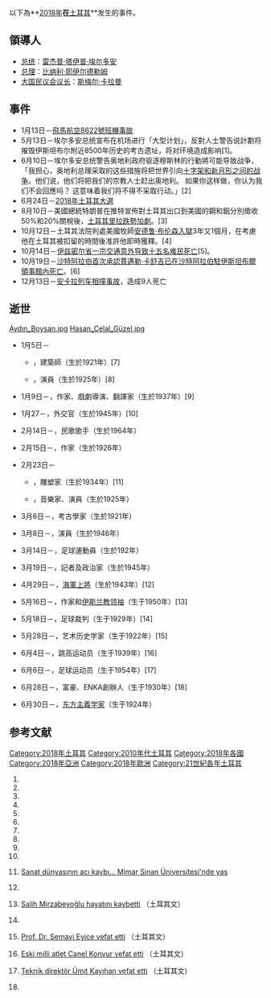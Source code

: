 以下為**[2018年](../Page/2018年.md "wikilink")**在**[土耳其](../Page/土耳其.md "wikilink")**发生的事件。

## 領導人

  - [总统](../Page/土耳其总统.md "wikilink")：[雷杰普·塔伊普·埃尔多安](../Page/雷杰普·塔伊普·埃尔多安.md "wikilink")
  - [总理](https://zh.wikipedia.org/wiki/土耳其总理 "wikilink")：[比纳利·耶伊尔德勒姆](../Page/比纳利·耶伊尔德勒姆.md "wikilink")
  - [大国民议会议长](../Page/土耳其大国民议会.md "wikilink")：[斯梅尔·卡拉曼](https://zh.wikipedia.org/wiki/斯梅尔·卡拉曼 "wikilink")

## 事件

  - 1月13日－[飛馬航空8622號班機事故](../Page/土耳其飛馬航空8622號班機事故.md "wikilink")
  - 5月13日－埃尔多安总统宣布在机场进行「大型计划」，反對人士警告说計劃将摧毁伊斯坦布尔附近8500年历史的考古遗址，将对环境造成影响\[1\]。
  - 6月10日－埃尔多安总统警告奥地利政府驱逐穆斯林的行動將可能导致战争，「我担心，奥地利总理采取的这些措施将把世界引向[十字架和](../Page/十字架.md "wikilink")[新月形之间的战争](https://zh.wikipedia.org/wiki/伊斯蘭教 "wikilink")。他们说，他们将把我们的宗教人士赶出奥地利。
    如果你这样做，你认为我们不会回應吗？ 这意味着我们将不得不采取行动。」\[2\]
  - 6月24日－[2018年土耳其大選](../Page/2018年土耳其大選.md "wikilink")
  - 8月10日－美國總統特朗普在推特宣佈對土耳其出口到美國的鋼和鋁分別徵收50%和20%關稅後，[土耳其里拉](https://zh.wikipedia.org/wiki/土耳其里拉 "wikilink")[跌勢加劇](../Page/2018年土耳其貨幣和債務危機.md "wikilink")。\[3\]
  - 10月12日－土耳其法院判處美國牧師[安德鲁·布伦森入獄](../Page/安德鲁·布伦森.md "wikilink")3年又1個月，在考慮他在土耳其被扣留的時間後准許他即時獲釋。\[4\]
  - 10月14日－[伊兹密尔省一宗交通意外导致十五名难民死亡](https://zh.wikipedia.org/wiki/伊兹密尔省 "wikilink")\[5\]。
  - 10月19日－[沙特阿拉伯首次承認](../Page/沙特阿拉伯.md "wikilink")[賈邁勒·卡舒吉已在沙特阿拉伯駐伊斯坦布爾領事館內死亡](../Page/賈邁勒·卡舒吉.md "wikilink")。\[6\]
  - 12月13日－[安卡拉列车相撞事故](../Page/安卡拉列车相撞事故.md "wikilink")，造成9人死亡

## 逝世

[Aydın_Boysan.jpg](https://zh.wikipedia.org/wiki/File:Aydın_Boysan.jpg "fig:Aydın_Boysan.jpg")
[Hasan_Celal_Güzel.jpg](https://zh.wikipedia.org/wiki/File:Hasan_Celal_Güzel.jpg "fig:Hasan_Celal_Güzel.jpg")

  - 1月5日－
      - ，建築師（生於1921年）\[7\]

      - ，演員（生於1925年）\[8\]

<!-- end list -->

  - 1月9日－，作家、戲劇導演、翻譯家（生於1937年）\[9\]

<!-- end list -->

  - 1月27－，外交官（生於1945年）\[10\]

<!-- end list -->

  - 2月14日－，民歌歌手（生於1964年）

<!-- end list -->

  - 2月15日－，作家（生於1926年）

<!-- end list -->

  - 2月23日－
      - ，雕塑家（生於1934年）\[11\]

      - ，音樂家、演員（生於1925年）

<!-- end list -->

  - 3月6日－，考古學家（生於1921年）

<!-- end list -->

  - 3月8日－，演員（生於1946年）

<!-- end list -->

  - 3月14日－，足球運動員（生於192年）

<!-- end list -->

  - 3月19日－，記者及政治家（生於1945年）

<!-- end list -->

  - 4月29日－，[海軍上將](https://zh.wikipedia.org/wiki/海軍上將 "wikilink")（生於1943年）\[12\]

<!-- end list -->

  - 5月16日－，作家和[伊斯兰教领袖](../Page/伊斯兰教.md "wikilink")（生于1950年）\[13\]

<!-- end list -->

  - 5月18日－，足球裁判（生于1929年）\[14\]

<!-- end list -->

  - 5月28日－，艺术历史学家（生于1922年）\[15\]

<!-- end list -->

  - 6月4日－，跳高运动员（生于1939年）\[16\]

<!-- end list -->

  - 6月6日－，足球运动员（生于1954年）\[17\]

<!-- end list -->

  - 6月28日－，富豪、ENKA創辦人（生于1930年）\[18\]

<!-- end list -->

  - 6月30日－，[东方主義学家](https://zh.wikipedia.org/wiki/東方主義 "wikilink")（生于1924年）

## 参考文献

[Category:2018年土耳其](https://zh.wikipedia.org/wiki/Category:2018年土耳其 "wikilink")
[Category:2010年代土耳其](https://zh.wikipedia.org/wiki/Category:2010年代土耳其 "wikilink")
[Category:2018年各國](https://zh.wikipedia.org/wiki/Category:2018年各國 "wikilink")
[Category:2018年亞洲](https://zh.wikipedia.org/wiki/Category:2018年亞洲 "wikilink")
[Category:2018年歐洲](https://zh.wikipedia.org/wiki/Category:2018年歐洲 "wikilink")
[Category:21世紀各年土耳其](https://zh.wikipedia.org/wiki/Category:21世紀各年土耳其 "wikilink")

1.
2.
3.
4.
5.
6.
7.
8.
9.
10.
11. [Sanat dünyasının acı kaybı... Mimar Sinan Üniversitesi'nde
    yas](http://www.hurriyet.com.tr/gundem/sanat-dunyasinin-aci-kaybi-mimar-sinan-universitesinde-yas-40751647)

12.
13. [Salih Mirzabeyoğlu hayatını
    kaybetti](https://www.takvim.com.tr/ekonomi/2018/05/16/salih-mirzabeyoglu-hayatini-kaybetti)
    （土耳其文）
14.
15. [Prof. Dr. Semavi Eyice vefat
    etti](http://www.hurriyet.com.tr/kitap-sanat/prof-dr-semavi-eyice-vefat-etti-40850762)
    （土耳其文）
16. [Eski milli atlet Canel Konvur vefat
    etti](https://www.cnnturk.com/spor/diger-sporlar/eski-milli-atlet-canel-konvur-vefat-etti)
    （土耳其文）
17. [Teknik direktör Ümit Kayıhan vefat
    etti](https://www.dunya.com/spor/teknik-direktor-umit-kayihan-vefat-etti-haberi-418408)
    （土耳其文）
18.
